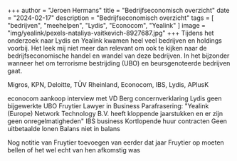 +++
author = "Jeroen Hermans"
title = "Bedrijfseconomisch overzicht"
date = "2024-02-17"
description = "Bedrijfseconomisch overzicht"
tags = [
    "bedrijven", "meehelpen", "Lydis", "Econocom", "Yealink"
]
image = "img/yealink/pexels-nataliya-vaitkevich-8927687.jpg"
+++
Tijdens het onderzoek naar Lydis en Yealink kwamen heel veel bedrijven en holdings voorbij. Het leek mij niet meer dan 
relevant om ook te kijken naar de bedrijfseconomische handel en wandel van deze bedrijven. In het bijzonder wanneer het
om terrorisme bestrijding (UBO) en beursgenoteerde bedrijven gaat.
<!--more-->
Migros, KPN, Deloitte, TÜV Rheinland, Econocom, IBS, Lydis, APlusK

econocom aankoop
interview met VD Berg
concernverklaring
Lydis geen bijgewerkte UBO
Fruytier Lawyer in Business
Parafrasering: "Yealink (Europe) Network Technology B.V. heeft kloppende jaarstukken en er zijn geen onregelmatigheden"
IBS business
Kortlopende huur contracten
Geen uitbetaalde lonen
Balans niet in balans

Nog notitie van Fruytier toevoegen van eerder dat jaar
Fruytier op moeten bellen of het wel echt van hen afkomstig was
